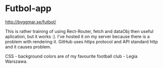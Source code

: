 # Futbol-app

http://byggmar.se/futbol/

This is rather training of using Rect-Router, fetch and dataObj then useful aplication, but it works :). I've hosted it on my server because there is a problem with rendering it. GitHub uses https protocol and API standard http and it causes problem.

CSS - background colors are of my favourite football club - Legia Warszawa.

